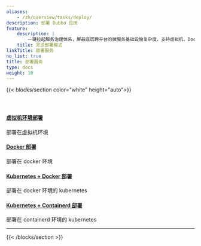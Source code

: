 ```yaml
---
aliases:
    - /zh/overview/tasks/deploy/
description: 部署 Dubbo 应用
feature:
    description: |
        一键拉起服务治理体系，屏蔽底层跨平台的微服务基础设施复杂度，支持虚拟机、Docker、Kubernetes、服务网格等多种部署模式。
    title: 灵活部署模式
linkTitle: 部署服务
no_list: true
title: 部署服务
type: docs
weight: 10
---
```




{{< blocks/section color="white" height="auto">}}
<div class="td-content list-page">
    <div class="lead"></div><header class="article-meta">
    </header><div class="row">
    <div class="col-sm col-md-6 mb-4">
        <div class="h-100 card shadow" href="#">
            <div class="card-body">
                <h4 class="card-title">
                    <a href='{{< relref "./deploy-on-vm/" >}}'>虚拟机环境部署</a>
                </h4>
                <p>部署在虚拟机环境</p>
            </div>
        </div>
    </div>
    <div class="col-sm col-md-6 mb-4">
        <div class="h-100 card shadow" href="#">
            <div class="card-body">
                <h4 class="card-title">
                    <a href='{{< relref "./deploy-on-docker/" >}}'>Docker 部署</a>
                </h4>
                <p>部署在 docker 环境</p>
            </div>
        </div>
    </div>
    <div class="col-sm col-md-6 mb-4">
        <div class="h-100 card shadow" href="#">
            <div class="card-body">
                <h4 class="card-title">
                    <a href='{{< relref "./deploy-on-k8s-docker/" >}}'>Kubernetes + Docker 部署</a>
                </h4>
                <p>部署在 docker 环境的 kubernetes</p>
            </div>
        </div>
    </div>
    <div class="col-sm col-md-6 mb-4">
        <div class="h-100 card shadow" href="#">
            <div class="card-body">
                <h4 class="card-title">
                    <a href='{{< relref "./deploy-on-k8s-containerd/" >}}'>Kubernetes + Containerd 部署</a>
                </h4>
                <p>部署在 containerd 环境的 kubernetes </p>
            </div>
        </div>
    </div>
</div>
<hr>
</div>

{{< /blocks/section >}}